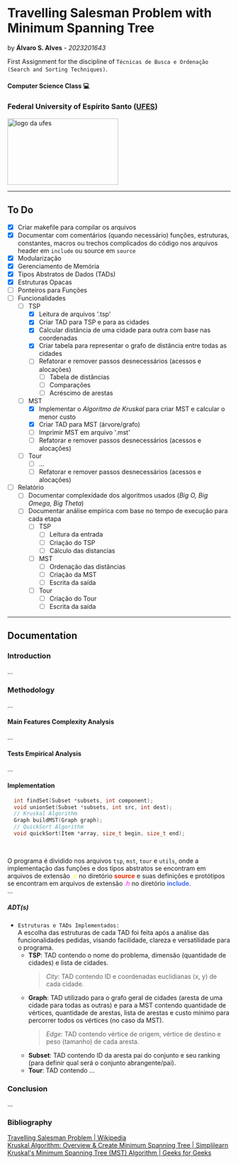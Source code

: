 
# Travelling Salesman Problem with Minimum Spanning Tree

by **Álvaro S. Alves** - _2023201643_

First Assignment for the discipline of ```Técnicas de Busca e Ordenação (Search and Sorting Techniques)```.

#### Computer Science Class :computer:


### Federal University of Espírito Santo ([UFES](https://ufes.br))

<img src="https://www.ufes.br/sites/all/themes/padrao_ufes/images/marca_ufes.png" alt="logo da ufes" height="150px" width="250px">   

---

## To Do
- [x] Criar makefile para compilar os arquivos
- [x] Documentar com comentários (quando necessário) funções, estruturas, constantes, macros ou trechos complicados do código nos arquivos header em `include` ou source em `source`
- [x] Modularização
- [x] Gerenciamento de Memória
- [x] Tipos Abstratos de Dados (TADs)
- [x] Estruturas Opacas
- [ ] Ponteiros para Funções
- [ ] Funcionalidades
  - [ ] TSP
    - [x] Leitura de arquivos '.tsp'
    - [x] Criar TAD para TSP e para as cidades
    - [x] Calcular distância de uma cidade para outra com base nas coordenadas
    - [x] Criar tabela para representar o grafo de distância entre todas as cidades
    - [ ] Refatorar e remover passos desnecessários (acessos e alocações)
      - [ ] Tabela de distâncias
      - [ ] Comparações
      - [ ] Acréscimo de arestas
  - [ ] MST
    - [x] Implementar o _Algoritmo de Kruskal_ para criar MST e calcular o menor custo
    - [X] Criar TAD para MST (árvore/grafo)
    - [ ] Imprimir MST em arquivo '.mst'
    - [ ] Refatorar e remover passos desnecessários (acessos e alocações)
  - [ ] Tour
    - [ ] ...
    - [ ] Refatorar e remover passos desnecessários (acessos e alocações)
- [ ] Relatório
  - [ ] Documentar complexidade dos algoritmos usados (_Big O, Big Omega, Big Theta_)
  - [ ] Documentar análise empírica com base no tempo de execução para cada etapa
    - [ ] TSP
      - [ ] Leitura da entrada
      - [ ] Criação do TSP
      - [ ] Cálculo das distancias
    - [ ] MST
      - [ ] Ordenação das distâncias
      - [ ] Criação da MST
      - [ ] Escrita da saída
    - [ ] Tour
      - [ ] Criação do Tour
      - [ ] Escrita da saída

___

## Documentation

### Introduction
...

### Methodology
...

#### Main Features Complexity Analysis
...

#### Tests Empirical Analysis
...

#### Implementation
```c
  int findSet(Subset *subsets, int component);
  void unionSet(Subset *subsets, int src, int dest);
  // Kruskal Algorithm
  Graph buildMST(Graph graph);
  // QuickSort Algorithm
  void quickSort(Item *array, size_t begin, size_t end);
```
<br>

O programa é dividido nos arquivos `tsp`, `mst`, `tour` e `utils`, onde a implementação das funções e dos tipos abstratos se encontram em arquivos de extensão <span style="color:#ffff00">_.c_</span> no diretório <span style="color:#f02c00">**source**</span> e suas definições e protótipos se encontram em arquivos de extensão <span style="color:#ff00ff">_.h_</span> no diretório <span style="color:#426cf5">**include**</span>.  
...

##### ADT(s)
- `Estruturas e TADs Implementados:`  
 A escolha das estruturas de cada TAD foi feita após a análise das funcionalidades pedidas, visando facilidade, clareza e versatilidade para o programa.
  * **TSP**: TAD contendo o nome do problema, dimensão (quantidade de cidades) e lista de cidades.
    > _City_: TAD contendo ID e coordenadas euclidianas (x, y) de cada cidade.
  * **Graph**: TAD utilizado para o grafo geral de cidades (aresta de uma cidade para todas as outras) e para a MST contendo quantidade de vértices, quantidade de arestas, lista de arestas e custo mínimo para percorrer todos os vértices (no caso da MST).
    > _Edge_: TAD contendo vértice de origem, vértice de destino e peso (tamanho) de cada aresta.
  * **Subset**: TAD contendo ID da aresta pai do conjunto e seu ranking (para definir qual será o conjunto abrangente/pai).
  * **Tour**: TAD contendo ...

### Conclusion
...

### Bibliography
[Travelling Salesman Problem | Wikipedia](https://en.wikipedia.org/wiki/Travelling_salesman_problem)  
[Kruskal Algorithm: Overview & Create Minimum Spanning Tree | Simplilearn](https://www.simplilearn.com/tutorials/data-structure-tutorial/kruskal-algorithm)  
[Kruskal's Minimum Spanning Tree (MST) Algorithm | Geeks for Geeks](https://www.geeksforgeeks.org/kruskals-minimum-spanning-tree-algorithm-greedy-algo-2/)  
